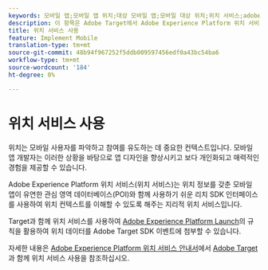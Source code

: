 ```yaml
---
keywords: 모바일 앱;모바일 앱 위치;대상 모바일 앱;모바일 대상 위치;위치 서비스;adobe experience cloud 위치 서비스;pois;관심 영역;sdk;location
description: 이 항목은 Adobe Target에서 Adobe Experience Platform 위치 서비스를 사용하는 방법에 대한 개요입니다.
title: 위치 서비스 사용
feature: Implement Mobile
translation-type: tm+mt
source-git-commit: 48b94f967252f5ddb009597456edf0a43bc54ba6
workflow-type: tm+mt
source-wordcount: '184'
ht-degree: 0%

---
```



# 위치 서비스 사용

위치는 모바일 사용자를 파악하고 참여를 유도하는 데 중요한 컨텍스트입니다. 모바일 앱 개발자는 이러한 상황을 바탕으로 앱 디자인을 향상시키고 보다 개인화되고 매력적인 경험을 제공할 수 있습니다.

Adobe Experience Platform 위치 서비스(위치 서비스)는 위치 정보를 갖춘 모바일 앱이 유연한 관심 영역 데이터베이스(POI)와 함께 사용하기 쉬운 리치 SDK 인터페이스를 사용하여 위치 컨텍스트를 이해할 수 있도록 해주는 지리적 위치 서비스입니다.

Target과 함께 위치 서비스를 사용하여 [Adobe Experience Platform Launch](https://experienceleague.adobe.com/docs/launch/using/overview.html)의 규칙을 활용하여 위치 데이터를 Adobe Target SDK 이벤트에 첨부할 수 있습니다.

자세한 내용은 [Adobe Experience Platform 위치 서비스 안내서](https://experienceleague.adobe.com/docs/places/using/home.html)에서 [Adobe Target](https://experienceleague.adobe.com/docs/places/using/use-places-with-other-solutions/places-target/places-target.html)과 함께 위치 서비스 사용을 참조하십시오.
